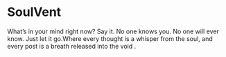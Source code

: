 # SoulVent
What’s in your mind right now? Say it. No one knows you. No one will ever know. Just let it go.Where every thought is a whisper from the soul, and every post is a breath released into the void .
